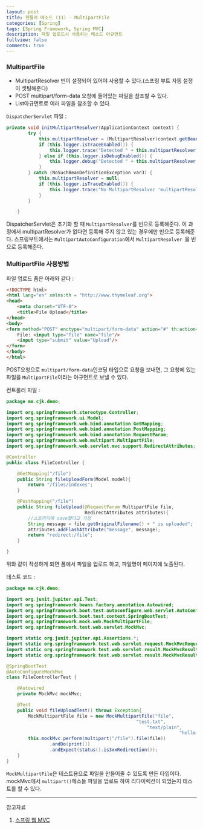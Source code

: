 ```yaml
---
layout: post
title: 핸들러 메소드 (11) - MultipartFile
categories: [Spring]
tags: [Spring Framework, Spring MVC]
description: 파일 업로드시 사용하는 메소드 아규먼트
fullview: false
comments: true
---
```


### MultipartFile
* MultipartResolver 빈이 설정되어 있어야 사용할 수 있다.(스프링 부트 자동 설정이 셋팅해준다)
* POST multipart/form-data 요청에 들어있는 파일을 참조할 수 있다.
* List<MultipartFile>아규먼트로 여러 파일을 참조할 수 있다.

`DispatcherServlet` 파일 : 

```java
private void initMultipartResolver(ApplicationContext context) {
        try {
            this.multipartResolver = (MultipartResolver)context.getBean("multipartResolver", MultipartResolver.class);
            if (this.logger.isTraceEnabled()) {
                this.logger.trace("Detected " + this.multipartResolver);
            } else if (this.logger.isDebugEnabled()) {
                this.logger.debug("Detected " + this.multipartResolver.getClass().getSimpleName());
            }
        } catch (NoSuchBeanDefinitionException var3) {
            this.multipartResolver = null;
            if (this.logger.isTraceEnabled()) {
                this.logger.trace("No MultipartResolver 'multipartResolver' declared");
            }
        }

    }
```
DispatcherServlet은 초기화 할 때 `MultipartResolver`를 빈으로 등록해준다. 이 과정에서 multipartResolver가 없다면 등록해 주지 않고 있는 경우에만 빈으로 등록해준다. 스프링부트에서는 `MultipartAutoConfiguration`에서 `MultipartResolver `을 빈으로 등록해준다.


### MultipartFile 사용방법

파일 업로드 폼은 아래와 같다 : 

```html
<!DOCTYPE html>
<html lang="en" xmlns:th = "http://www.thymeleaf.org">
<head>
    <meta charset="UTF-8">
    <title>File Upload</title>
</head>
<body>
<form method="POST" enctype="multipart/form-data" action="#" th:action="@{/file}">
    File: <input type="file" name="file"/>
    <input type="submit" value="Upload"/>
</form>
</body>
</html>
```
POST요청으로 `multipart/form-data`인코딩 타입으로 요청을 보내면, 그 요청에 있는 파일을 `MultipartFile`이라는 아규먼트로 보낼 수 있다.


컨트롤러 파일 : 

```java
package me.cjk.demo;

import org.springframework.stereotype.Controller;
import org.springframework.ui.Model;
import org.springframework.web.bind.annotation.GetMapping;
import org.springframework.web.bind.annotation.PostMapping;
import org.springframework.web.bind.annotation.RequestParam;
import org.springframework.web.multipart.MultipartFile;
import org.springframework.web.servlet.mvc.support.RedirectAttributes;

@Controller
public class FileController {

    @GetMapping("/file")
    public String fileUploadForm(Model model){
        return "/files/indexes";
    }

    @PostMapping("/file")
    public String fileUpload(@RequestParam MultipartFile file,
                             RedirectAttributes attributes){
        //스토리지에 save했다고 가정
        String message = file.getOriginalFilename() + " is uploaded";
        attributes.addFlashAttribute("message", message);
        return "redirect:/file";
    }

}
```
위와 같이 작성하게 되면 폼에서 파일을 업로드 하고, 파일명이 페이지에 노출된다. 

테스트 코드 : 

```java
package me.cjk.demo;

import org.junit.jupiter.api.Test;
import org.springframework.beans.factory.annotation.Autowired;
import org.springframework.boot.test.autoconfigure.web.servlet.AutoConfigureMockMvc;
import org.springframework.boot.test.context.SpringBootTest;
import org.springframework.mock.web.MockMultipartFile;
import org.springframework.test.web.servlet.MockMvc;

import static org.junit.jupiter.api.Assertions.*;
import static org.springframework.test.web.servlet.request.MockMvcRequestBuilders.multipart;
import static org.springframework.test.web.servlet.result.MockMvcResultHandlers.print;
import static org.springframework.test.web.servlet.result.MockMvcResultMatchers.status;

@SpringBootTest
@AutoConfigureMockMvc
class FileControllerTest {

    @Autowired
    private MockMvc mockMvc;

    @Test
    public void fileUploadTest() throws Exception{
        MockMultipartFile file = new MockMultipartFile("file",
                                                "test.txt",
                                                    "text/plain",
                                                                "hello file".getBytes());
        this.mockMvc.perform(multipart("/file").file(file))
                .andDo(print())
                .andExpect(status().is3xxRedirection());
    }
}
```

`MockMultipartFile`은 테스트용으로 파일을 만들어줄 수 있도록 만든 타입이다. mockMvc에서 `multipart()`메소들 파일을 업로드 하여 리다이렉션이 되었는지 테스트를 할 수 있다.

***
참고자료

1. [스프링 웹 MVC](https://inf.run/dJFi)
